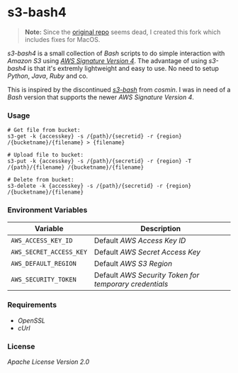 # s3-bash4

> **Note:** Since the [original repo](https://github.com/wikiwi/s3-bash4) seems dead, I created this fork which includes fixes for MacOS.

_s3-bash4_ is a small collection of _Bash_ scripts to do simple interaction with _Amazon S3_ using [_AWS Signature Version 4_](http://docs.aws.amazon.com/AmazonS3/latest/API/sig-v4-authenticating-requests.html). The advantage of using _s3-bash4_ is that it's extremly lightweight and easy to use. No need to setup _Python_, _Java_, _Ruby_ and co.

This is inspired by the discontinued [_s3-bash_](https://github.com/cosmin/s3-bash) from _cosmin_. I was in need of a _Bash_ version that supports the newer _AWS Signature Version 4_.

### Usage
    # Get file from bucket:
    s3-get -k {accesskey} -s /{path}/{secretid} -r {region} /{bucketname}/{filename} > {filename}

    # Upload file to bucket:
    s3-put -k {accesskey} -s /{path}/{secretid} -r {region} -T /{path}/{filename} /{bucketname}/{filename}

    # Delete from bucket:
    s3-delete -k {accesskey} -s /{path}/{secretid} -r {region} /{bucketname}/{filename}

### Environment Variables

Variable               | Description
---------------------- | -----------------------------------------------------------
`AWS_ACCESS_KEY_ID`    | Default _AWS Access Key ID_
`AWS_SECRET_ACCESS_KEY`| Default _AWS Secret Access Key_
`AWS_DEFAULT_REGION`   | Default _AWS S3 Region_
`AWS_SECURITY_TOKEN`   | Default _AWS Security Token for temporary credentials_

### Requirements
  - _OpenSSL_
  - _cUrl_

### License
_Apache License Version 2.0_
